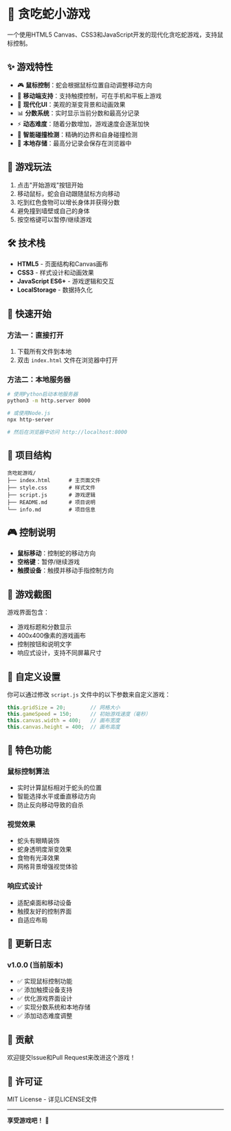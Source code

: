 # 🐍 贪吃蛇小游戏

一个使用HTML5 Canvas、CSS3和JavaScript开发的现代化贪吃蛇游戏，支持鼠标控制。

## ✨ 游戏特性

- 🎮 **鼠标控制**：蛇会根据鼠标位置自动调整移动方向
- 📱 **移动端支持**：支持触摸控制，可在手机和平板上游戏
- 🎨 **现代化UI**：美观的渐变背景和动画效果
- 📊 **分数系统**：实时显示当前分数和最高分记录
- ⚡ **动态难度**：随着分数增加，游戏速度会逐渐加快
- 🎯 **智能碰撞检测**：精确的边界和自身碰撞检测
- 💾 **本地存储**：最高分记录会保存在浏览器中

## 🎯 游戏玩法

1. 点击"开始游戏"按钮开始
2. 移动鼠标，蛇会自动跟随鼠标方向移动
3. 吃到红色食物可以增长身体并获得分数
4. 避免撞到墙壁或自己的身体
5. 按空格键可以暂停/继续游戏

## 🛠️ 技术栈

- **HTML5** - 页面结构和Canvas画布
- **CSS3** - 样式设计和动画效果
- **JavaScript ES6+** - 游戏逻辑和交互
- **LocalStorage** - 数据持久化

## 🚀 快速开始

### 方法一：直接打开
1. 下载所有文件到本地
2. 双击 `index.html` 文件在浏览器中打开

### 方法二：本地服务器
```bash
# 使用Python启动本地服务器
python3 -m http.server 8000

# 或使用Node.js
npx http-server

# 然后在浏览器中访问 http://localhost:8000
```

## 📁 项目结构

```
贪吃蛇游戏/
├── index.html      # 主页面文件
├── style.css       # 样式文件
├── script.js       # 游戏逻辑
├── README.md       # 项目说明
└── info.md         # 项目信息
```

## 🎮 控制说明

- **鼠标移动**：控制蛇的移动方向
- **空格键**：暂停/继续游戏
- **触摸设备**：触摸并移动手指控制方向

## 🎨 游戏截图

游戏界面包含：
- 游戏标题和分数显示
- 400x400像素的游戏画布
- 控制按钮和说明文字
- 响应式设计，支持不同屏幕尺寸

## 🔧 自定义设置

你可以通过修改 `script.js` 文件中的以下参数来自定义游戏：

```javascript
this.gridSize = 20;        // 网格大小
this.gameSpeed = 150;      // 初始游戏速度（毫秒）
this.canvas.width = 400;   // 画布宽度
this.canvas.height = 400;  // 画布高度
```

## 🌟 特色功能

### 鼠标控制算法
- 实时计算鼠标相对于蛇头的位置
- 智能选择水平或垂直移动方向
- 防止反向移动导致的自杀

### 视觉效果
- 蛇头有眼睛装饰
- 蛇身透明度渐变效果
- 食物有光泽效果
- 网格背景增强视觉体验

### 响应式设计
- 适配桌面和移动设备
- 触摸友好的控制界面
- 自适应布局

## 📝 更新日志

### v1.0.0 (当前版本)
- ✅ 实现鼠标控制功能
- ✅ 添加触摸设备支持
- ✅ 优化游戏界面设计
- ✅ 实现分数系统和本地存储
- ✅ 添加动态难度调整

## 🤝 贡献

欢迎提交Issue和Pull Request来改进这个游戏！

## 📄 许可证

MIT License - 详见LICENSE文件

---

**享受游戏吧！** 🎉 